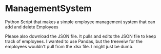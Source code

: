 # ManagementSystem
Python Script that makes a simple employee management system that can add and delete Employees

Please also download the JSON file. It pulls and edits the JSON file to keep track of employees. I wanted to use Pandas, but the treeveiw for the employees wouldn't pull from the xlsx file. I might just be dumb.
